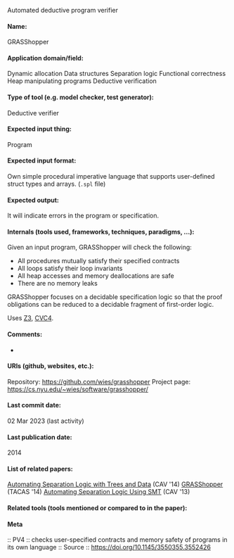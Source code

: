 Automated deductive program verifier

#### Name:
GRASShopper

#### Application domain/field:
Dynamic allocation
Data structures
Separation logic
Functional correctness
Heap manipulating programs
Deductive verification

#### Type of tool (e.g. model checker, test generator):
Deductive verifier

#### Expected input thing:
Program

#### Expected input format:
Own simple procedural imperative language that supports user-defined struct types and arrays. (`.spl` file)

#### Expected output:
It will indicate errors in the program or specification.

#### Internals (tools used, frameworks, techniques, paradigms, ...):
Given an input program, GRASShopper will check the following:
- All procedures mutually satisfy their specified contracts
- All loops satisfy their loop invariants
- All heap accesses and memory deallocations are safe
- There are no memory leaks

GRASShopper focuses on a decidable specification logic so that the proof obligations can be reduced to a decidable fragment of first-order logic.

Uses [Z3](Solvers/SMT/Z3.md), [CVC4](Solvers/SMT/CVC4.md).

#### Comments:
-

#### URIs (github, websites, etc.):
Repository: https://github.com/wies/grasshopper
Project page: https://cs.nyu.edu/~wies/software/grasshopper/

#### Last commit date:
02 Mar 2023 (last activity)

#### Last publication date:
2014

#### List of related papers:
[Automating Separation Logic with Trees and Data](https://doi.org/10.1007/978-3-319-08867-9_47) (CAV '14)
[GRASShopper](https://doi.org/10.1007/978-3-642-54862-8_9) (TACAS '14)
[Automating Separation Logic Using SMT](https://doi.org/10.1007/978-3-642-39799-8_54) (CAV '13)

#### Related tools (tools mentioned or compared to in the paper):

#### Meta
:: PV4 :: checks user-specified contracts and memory safety of programs in its own language
:: Source :: https://doi.org/10.1145/3550355.3552426
